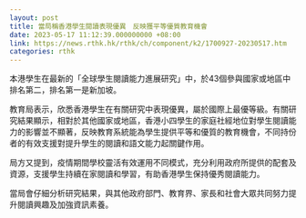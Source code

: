 ```yaml
---
layout: post
title: 當局稱香港學生閱讀表現優異　反映獲平等優質教育機會
date: 2023-05-17 11:12:39.000000000 +08:00
link: https://news.rthk.hk/rthk/ch/component/k2/1700927-20230517.htm
categories: rthk
---
```


本港學生在最新的「全球學生閱讀能力進展研究」中，於43個參與國家或地區中排名第二，排名第一是新加坡。

教育局表示，欣悉香港學生在有關研究中表現優異，屬於國際上最優等級。有關研究結果顯示，相對於其他國家或地區，香港小四學生的家庭社經地位對學生閱讀能力的影響並不顯著，反映教育系統能為學生提供平等和優質的教育機會，不同持份者的有效支援對提升學生的閱讀和語文能力起關鍵作用。

局方又提到，疫情期間學校靈活有效運用不同模式，充分利用政府所提供的配套及資源，支援學生持續在家閱讀和學習，有助香港學生保持優秀閱讀能力。

當局會仔細分析研究結果，與其他政府部門、教育界、家長和社會大眾共同努力提升閱讀興趣及加強資訊素養。

